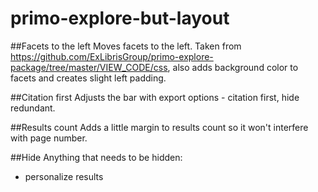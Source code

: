 # primo-explore-but-layout

##Facets to the left
Moves facets to the left. Taken from https://github.com/ExLibrisGroup/primo-explore-package/tree/master/VIEW_CODE/css, also adds background color to facets and creates slight left padding.

##Citation first
Adjusts the bar with export options - citation first, hide redundant.

##Results count
Adds a little margin to results count so it won't interfere with page number.

##Hide
Anything that needs to be hidden:
* personalize results
